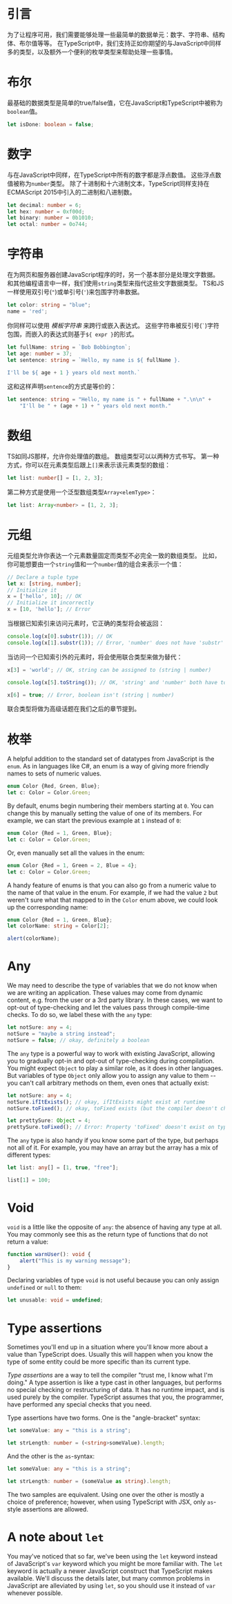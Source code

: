 # 引言

为了让程序可用，我们需要能够处理一些最简单的数据单元：数字、字符串、结构体、布尔值等等。
在TypeScript中，我们支持正如你期望的与JavaScript中同样多的类型，以及额外一个便利的枚举类型来帮助处理一些事情。

# 布尔

最基础的数据类型是简单的true/false值，它在JavaScript和TypeScript中被称为`boolean`值。

```ts
let isDone: boolean = false;
```

# 数字

与在JavaScript中同样，在TypeScript中所有的数字都是浮点数值。
这些浮点数值被称为`number`类型。
除了十进制和十六进制文本，TypeScript同样支持在ECMAScript 2015中引入的二进制和八进制数。


```ts
let decimal: number = 6;
let hex: number = 0xf00d;
let binary: number = 0b1010;
let octal: number = 0o744;
```

# 字符串

在为网页和服务器创建JavaScript程序的时，另一个基本部分是处理文字数据。
和其他编程语言中一样，我们使用`string`类型来指代这些文字数据类型。
TS和JS一样使用双引号(`"`)或单引号(`'`)来包围字符串数据。

```ts
let color: string = "blue";
name = 'red';
```

你同样可以使用 *模板字符串* 来跨行或嵌入表达式。
这些字符串被反引号(`` ` ``)字符包围，而嵌入的表达式则基于`${ expr }`的形式。

```ts
let fullName: string = `Bob Bobbington`;
let age: number = 37;
let sentence: string = `Hello, my name is ${ fullName }.

I'll be ${ age + 1 } years old next month.`
```

这和这样声明`sentence`的方式是等价的：

```ts
let sentence: string = "Hello, my name is " + fullName + ".\n\n" +
    "I'll be " + (age + 1) + " years old next month."
```

# 数组

TS如同JS那样，允许你处理值的数组。
数组类型可以以两种方式书写。
第一种方式，你可以在元素类型后跟上`[]`来表示该元素类型的数组：

```ts
let list: number[] = [1, 2, 3];
```

第二种方式是使用一个泛型数组类型`Array<elemType>`：

```ts
let list: Array<number> = [1, 2, 3];
```

# 元组

元组类型允许你表达一个元素数量固定而类型不必完全一致的数组类型。
比如，你可能想要由一个`string`值和一个`number`值的组合来表示一个值：

```ts
// Declare a tuple type
let x: [string, number];
// Initialize it
x = ['hello', 10]; // OK
// Initialize it incorrectly
x = [10, 'hello']; // Error
```

当根据已知索引来访问元素时，它正确的类型将会被返回：

```ts
console.log(x[0].substr(1)); // OK
console.log(x[1].substr(1)); // Error, 'number' does not have 'substr'
```

当访问一个已知索引外的元素时，将会使用联合类型来做为替代：

```ts
x[3] = 'world'; // OK, string can be assigned to (string | number)

console.log(x[5].toString()); // OK, 'string' and 'number' both have toString

x[6] = true; // Error, boolean isn't (string | number)
```

联合类型将做为高级话题在我们之后的章节提到。

# 枚举

A helpful addition to the standard set of datatypes from JavaScript is the `enum`.
As in languages like C#, an enum is a way of giving more friendly names to sets of numeric values.


```ts
enum Color {Red, Green, Blue};
let c: Color = Color.Green;
```

By default, enums begin numbering their members starting at `0`.
You can change this by manually setting the value of one of its members.
For example, we can start the previous example at `1` instead of `0`:

```ts
enum Color {Red = 1, Green, Blue};
let c: Color = Color.Green;
```

Or, even manually set all the values in the enum:

```ts
enum Color {Red = 1, Green = 2, Blue = 4};
let c: Color = Color.Green;
```

A handy feature of enums is that you can also go from a numeric value to the name of that value in the enum.
For example, if we had the value `2` but weren't sure what that mapped to in the `Color` enum above, we could look up the corresponding name:

```ts
enum Color {Red = 1, Green, Blue};
let colorName: string = Color[2];

alert(colorName);
```

# Any

We may need to describe the type of variables that we do not know when we are writing an application.
These values may come from dynamic content, e.g. from the user or a 3rd party library.
In these cases, we want to opt-out of type-checking and let the values pass through compile-time checks.
To do so, we label these with the `any` type:

```ts
let notSure: any = 4;
notSure = "maybe a string instead";
notSure = false; // okay, definitely a boolean
```

The `any` type is a powerful way to work with existing JavaScript, allowing you to gradually opt-in and opt-out of type-checking during compilation.
You might expect `Object` to play a similar role, as it does in other languages.
But variables of type `Object` only allow you to assign any value to them -- you can't call arbitrary methods on them, even ones that actually exist:

```ts
let notSure: any = 4;
notSure.ifItExists(); // okay, ifItExists might exist at runtime
notSure.toFixed(); // okay, toFixed exists (but the compiler doesn't check)

let prettySure: Object = 4;
prettySure.toFixed(); // Error: Property 'toFixed' doesn't exist on type 'Object'.
```

The `any` type is also handy if you know some part of the type, but perhaps not all of it.
For example, you may have an array but the array has a mix of different types:

```ts
let list: any[] = [1, true, "free"];

list[1] = 100;
```

# Void

`void` is a little like the opposite of `any`: the absence of having any type at all.
You may commonly see this as the return type of functions that do not return a value:

```ts
function warnUser(): void {
    alert("This is my warning message");
}
```

Declaring variables of type `void` is not useful because you can only assign `undefined` or `null` to them:

```ts
let unusable: void = undefined;
```

# Type assertions

Sometimes you'll end up in a situation where you'll know more about a value than TypeScript does.
Usually this will happen when you know the type of some entity could be more specific than its current type.

*Type assertions* are a way to tell the compiler "trust me, I know what I'm doing."
A type assertion is like a type cast in other languages, but performs no special checking or restructuring of data.
It has no runtime impact, and is used purely by the compiler.
TypeScript assumes that you, the programmer, have performed any special checks that you need.

Type assertions have two forms.
One is the "angle-bracket" syntax:

```ts
let someValue: any = "this is a string";

let strLength: number = (<string>someValue).length;
```

And the other is the `as`-syntax:

```ts
let someValue: any = "this is a string";

let strLength: number = (someValue as string).length;
```

The two samples are equivalent.
Using one over the other is mostly a choice of preference; however, when using TypeScript with JSX, only `as`-style assertions are allowed.

# A note about `let`

You may've noticed that so far, we've been using the `let` keyword instead of JavaScript's `var` keyword which you might be more familiar with.
The `let` keyword is actually a newer JavaScript construct that TypeScript makes available.
We'll discuss the details later, but many common problems in JavaScript are alleviated by using `let`, so you should use it instead of `var` whenever possible.
